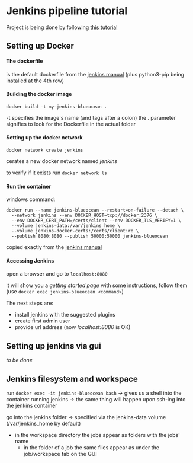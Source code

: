 # Jenkins pipeline tutorial
Project is being done by following [this tutorial](https://youtu.be/6YZvp2GwT0A?si=Cm5fUBhewu83FmIN)

## Setting up Docker

#### The dockerfile
is the default dockerfile from the [jenkins manual](https://www.jenkins.io/doc/book/installing/docker/#downloading-and-running-jenkins-in-docker) (plus python3-pip being installed at the 4th row)

#### Building the docker image
```
docker build -t my-jenkins-blueocean .
```
-t specifies the image's name (and tags after a colon)
the . parameter signifies to look for the Dockerfile in the actual folder

#### Setting up the docker network
```
docker network create jenkins
```
cerates a new docker network named *jenkins*

to verify if it exists run `docker network ls`

#### Run the container
windows command:
```
docker run --name jenkins-blueocean --restart=on-failure --detach \
  --network jenkins --env DOCKER_HOST=tcp://docker:2376 \
  --env DOCKER_CERT_PATH=/certs/client --env DOCKER_TLS_VERIFY=1 \
  --volume jenkins-data:/var/jenkins_home \
  --volume jenkins-docker-certs:/certs/client:ro \
  --publish 8080:8080 --publish 50000:50000 jenkins-blueocean
```
copied exactly from the [jenkins manual](https://www.jenkins.io/doc/book/installing/docker/#downloading-and-running-jenkins-in-docker)

#### Accessing Jenkins
open a browser and go to `localhost:8080`

it will show you a *getting started page* with some instructions, follow them (use `docker exec jenkins-blueocean <command>`)

The next steps are:
- install jenkins with the suggested plugins
- create first admin user
- provide url address (now *localhost:8080* is OK)

## Setting up jenkins via gui
*to be done*
## Jenkins filesystem and workspace
run `docker exec -it jenkins-blueocean bash` 
  -> gives us a shell into the container running jenkins
  -> the same thing will happen upon ssh-ing into the jenkins container

go into the jenkins folder -> specified via the jenkins-data volume (/var/jenkins_home by default)
  - in the workspace directory the jobs appear as folders with the jobs' name
    - in the folder of a job the same files appear as under the job/workspace tab on the GUI 
